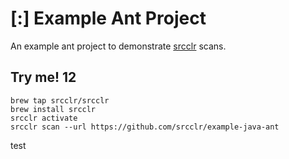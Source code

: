 # [:] Example Ant Project
An example ant project to demonstrate [srcclr](https://www.sourceclear.com) scans.

## Try me! 12

```
brew tap srcclr/srcclr
brew install srcclr
srcclr activate
srcclr scan --url https://github.com/srcclr/example-java-ant
```

test
